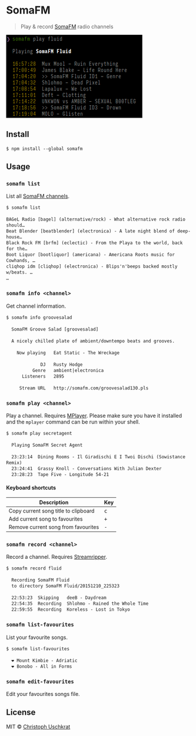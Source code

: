 # SomaFM

> Play & record [SomaFM](https://somafm.com) radio channels

![](screenshot.png)


## Install

```
$ npm install --global somafm
```


## Usage

### `somafm list`

List all [SomaFM channels](https://somafm.com/listen/).

```
$ somafm list

BAGeL Radio [bagel] (alternative/rock) - What alternative rock radio should…
Beat Blender [beatblender] (electronica) - A late night blend of deep-house…
Black Rock FM [brfm] (eclectic) - From the Playa to the world, back for the…
Boot Liquor [bootliquor] (americana) - Americana Roots music for Cowhands, …
cliqhop idm [cliqhop] (electronica) - Blips'n'beeps backed mostly w/beats. …
…
```

### `somafm info <channel>`

Get channel information.

```
$ somafm info groovesalad

  SomaFM Groove Salad [groovesalad]

  A nicely chilled plate of ambient/downtempo beats and grooves.

    Now playing   Eat Static - The Wreckage

             DJ   Rusty Hodge
          Genre   ambient|electronica
      Listeners   2895

     Stream URL   http://somafm.com/groovesalad130.pls
```

### `somafm play <channel>`

Play a channel. Requires [MPlayer](https://mplayerhq.hu). Please make sure you have it installed and the `mplayer` command can be run within your shell.

```
$ somafm play secretagent

  Playing SomaFM Secret Agent

  23:23:14  Dining Rooms - Il Giradischi E I Twoi Dischi (Sowistance Remix)
  23:24:41  Grassy Knoll - Conversations With Julian Dexter
  23:28:23  Tape Five - Longitude 54-21
```

#### Keyboard shortcuts

Description                          | Key
------------------------------------ | ------------
Copy current song title to clipboard | <kbd>c</kbd>
Add current song to favourites       | <kbd>+</kbd>
Remove current song from favourites  | <kbd>-</kbd>

### `somafm record <channel>`

Record a channel. Requires [Streamripper](http://streamripper.sourceforge.net).

```
$ somafm record fluid

  Recording SomaFM Fluid
  to directory SomaFM Fluid/20151210_225323

  22:53:23  Skipping   deeB - Daydream
  22:54:35  Recording  Shlohmo - Rained the Whole Time
  22:59:55  Recording  Koreless - Lost in Tokyo
```

### `somafm list-favourites`

List your favourite songs.

```
$ somafm list-favourites

  ❤ Mount Kimbie - Adriatic
  ❤ Bonobo - All in Forms
```

### `somafm edit-favourites`

Edit your favourites songs file.


## License

MIT © [Christoph Uschkrat](https://c.uschkrat.com)

